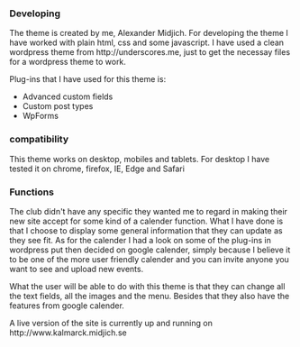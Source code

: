 <h3>Developing</h3>
<p>The theme is created by me, Alexander Midjich. For developing the theme I have worked with plain html, css and some javascript. I have used a clean wordpress theme from http://underscores.me, just to get the necessay files for a wordpress theme to work.</p>

<p>Plug-ins that I have used for this theme is:</p>
<ul>
  <li>Advanced custom fields</li>
  <li>Custom post types</li>
  <li>WpForms</li>
</ul> 
  
<h3>compatibility</h3>
<p>This theme works on desktop, mobiles and tablets. For desktop I have tested it on chrome, firefox, IE, Edge and Safari</p>

<h3>Functions</h3>
The club didn't have any specific they wanted me to regard in making their new site accept for some kind of a calender function. What I have done is that I choose to display some general information that they can update as they see fit. As for the calender I had a look on some of the plug-ins in wordpress put then decided on google calender, simply because I believe it to be one of the more user friendly calender and you can invite anyone you want to see and upload new events.</p>

<p>What the user will be able to do with this theme is that they can change all the text fields, all the images and the menu. Besides that they also have the features from google calender.</p>

<p>A live version of the site is currently up and running on http://www.kalmarck.midjich.se</p>
